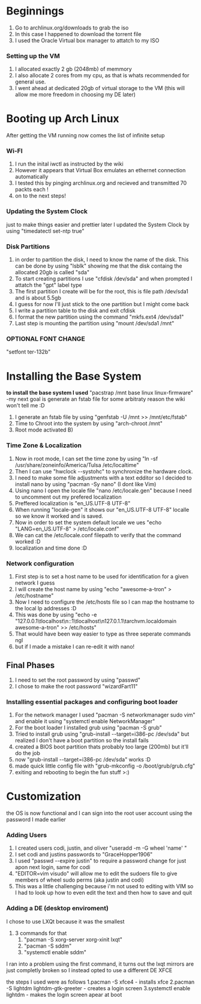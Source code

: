 # Beginnings
1. Go to archlinux.org/downloads to grab the iso
2. In this case I happened to download the torrent file
3. I used the Oracle Virtual box manager to attatch to my ISO

### Setting up the VM
1. I allocated exactly 2 gb (2048mb) of memmory
2. I also allocate 2 cores from my cpu, as that is whats recommended for general use.
3. I went ahead at dedicated 20gb of virtual storage to the VM (this will allow me more freedom in choosing my DE later)

# Booting up Arch Linux
After getting the VM running now comes the list of infinite setup
### Wi-FI
1. I run the inital iwctl as instructed by the wiki
2. However it appears that Virtual Box emulates an ethernet connection automatically
3. I tested this by pinging archlinux.org and recieved and transmitted 70 packts each !
4. on to the next steps!
### Updating the System Clock
just to make things easier and prettier later I updated the System Clock by using
  "timedatectl set-ntp true"
### Disk Partitions
1. in order to partition the disk, I need to know the name of the disk. This can be done by using "lsblk"
showing me that the disk containg the allocated 20gb is called "sda"
2. To start creating partitions I use "cfdisk /dev/sda" and when prompted I attatch the "gpt" label type
3. The first partition I create will be for the root, this is file path /dev/sda1 and is about 5.5gb
4. I guess for now I'll just stick to the one partition but I might come back
5. I write a partition table to the disk and exit cfdisk
6. I format the new partition using the command "mkfs.ext4 /dev/sda1"
7. Last step is mounting the partition using "mount /dev/sda1 /mnt"

### OPTIONAL FONT CHANGE
"setfont ter-132b"

# Installing the Base System
**to install the base system I used** "pacstrap /mnt base linux linux-firmware"
-my next goal is generate an fstab file for some arbitraty reason the wiki won't tell me :D

1. I generate an fstab file by using "genfstab -U /mnt >> /mnt/etc/fstab"
2. Time to Chroot into the system by using "arch-chroot /mnt"
3. Root mode activated B)
### Time Zone & Localization
1. Now in root mode, I can set the time zone by using "ln -sf /usr/share/zoneinfo/America/Tulsa /etc/localtime"
2. Then I can use "hwclock --systohc" to synchronize the hardware clock.
3. I need to make some file adjustments with a text edditor so I decided to install nano by using "pacman -Sy nano" (I dont like Vim)
4. Using nano I open the locale file "nano /etc/locale.gen" because I need to uncomment out my prefered localization
5. Preffered localization is "en_US.UTF-8 UTF-8"
6. When running "locale-gen" it shows our "en_US.UTF-8 UTF-8" localle so we know it worked and is saved.
7. Now in order to set the system default locale we ues "echo "LANG=en_US.UTF-8" > /etc/locale.conf"
8. We can cat the /etc/locale.conf filepath to verify that the command worked :D
9. localization and time done :D

### Network configuration
1. First step is to set a host name to be used for identification for a given network I guess
2. I will create the host name by using "echo "awesome-a-tron" > /etc/hostname"
3. Now I need to configure the /etc/hosts file so I can map the hostname to the local Ip addresses :D
4. This was done by using "echo -e "127.0.0.1\tlocalhost\n::1\tlocalhost\n127.0.1.1\tarchvm.localdomain awesome-a-tron" >> /etc/hosts"
5. That would have been way easier to type as three seperate commands ngl
6. but if I made a mistake I can re-edit it with nano!

## Final Phases
1. I need to set the root password by using "passwd"
2. I chose to make the root password "wizardFart11"
### Installing essential packages and configuring boot loader
1. For the network manager I used "pacman -S networkmanager sudo vim" and enable it using "systemctl enable NetworkManager"
2. For the boot loader I installed grub using "pacman -S grub"
3. Tried to install grub using "grub-install --target=i386-pc /dev/sda" but realized I don't have a boot partition so the install fails
4. created a BIOS boot partition thats probably too large (200mb) but it'll do the job
5. now "grub-install --target=i386-pc /dev/sda" works :D
6. made quick little config file with "grub-mkconfig -o /boot/grub/grub.cfg"
7. exiting and rebooting to begin the fun stuff >:)

# Customization
the OS is now functional and I can sign into the root user account using the password I made earlier

### Adding Users
1. I created users codi, justin, and oliver "useradd -m -G wheel 'name' "
2. I set codi and justins passwords to "GraceHopper1906"
3. I used "passwd --expire justin" to require a password change for just apon next login, same for codi
4. "EDITOR=vim visudo" will allow me to edit the sudoers file to give members of wheel sudo perms (aka justin and codi)
5. This was a little challenging because i'm not used to editing with VIM so I had to look up how to even edit the text and then how to save and quit
### Adding a DE (desktop enviroment)
I chose to use LXQt because it was the smallest
1. 3 commands for that
     1. "pacman -S xorg-server xorg-xinit lxqt"
     2. "pacman -S sddm"
     3. "systemctl enable sddm"

I ran into a problem using the first command, it turns out the lxqt mirrors are just completly broken
so I instead opted to use a different DE XFCE

the steps I used were as follows
  1.pacman -S xfce4 - installs xfce
  2.pacman -S lightdm lightdm-gtk-greeter - creates a login screen
  3.systemctl enable lightdm - makes the login screen apear at boot
   
